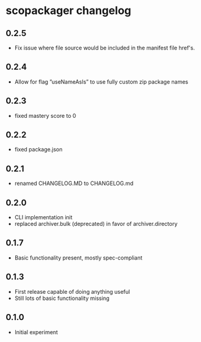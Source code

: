 # scopackager changelog

## 0.2.5
* Fix issue where file source would be included in the manifest file href's. 

## 0.2.4
* Allow for flag ”useNameAsIs” to use fully custom zip package names

## 0.2.3

* fixed mastery score to 0

## 0.2.2

* fixed package.json

## 0.2.1

* renamed CHANGELOG.MD to CHANGELOG.md

## 0.2.0

* CLI implementation init
* replaced archiver.bulk (deprecated) in favor of archiver.directory

## 0.1.7

* Basic functionality present, mostly spec-compliant

## 0.1.3

* First release capable of doing anything useful
* Still lots of basic functionality missing

## 0.1.0

* Initial experiment